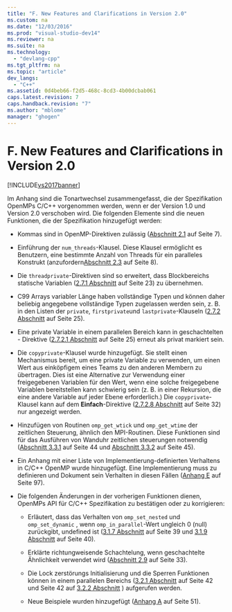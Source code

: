 ```yaml
---
title: "F. New Features and Clarifications in Version 2.0"
ms.custom: na
ms.date: "12/03/2016"
ms.prod: "visual-studio-dev14"
ms.reviewer: na
ms.suite: na
ms.technology: 
  - "devlang-cpp"
ms.tgt_pltfrm: na
ms.topic: "article"
dev_langs: 
  - "C++"
ms.assetid: 0d4beb66-f2d5-468c-8cd3-4b00dcbab061
caps.latest.revision: 7
caps.handback.revision: "7"
ms.author: "mblome"
manager: "ghogen"
---
```

# F. New Features and Clarifications in Version 2.0
[!INCLUDE[vs2017banner](../../assembler/inline/includes/vs2017banner.md)]

Im Anhang sind die Tonartwechsel zusammengefasst, die der Spezifikation OpenMPs C\/C\+\+ vorgenommen werden, wenn er der Version 1.0 und Version 2.0 verschoben wird.  Die folgenden Elemente sind die neuen Funktionen, die der Spezifikation hinzugefügt werden:  
  
-   Kommas sind in OpenMP\-Direktiven zulässig \([Abschnitt 2.1](../../parallel/openmp/2-1-directive-format.md) auf Seite 7\).  
  
-   Einführung der `num_threads`\-Klausel.  Diese Klausel ermöglicht es Benutzern, eine bestimmte Anzahl von Threads für ein paralleles Konstrukt \(anzufordern[Abschnitt 2.3](../../parallel/openmp/2-3-parallel-construct.md) auf Seite 8\).  
  
-   Die `threadprivate`\-Direktiven sind so erweitert, dass Blockbereichs statische Variablen \([2.7.1 Abschnitt](../../parallel/openmp/2-7-1-threadprivate-directive.md) auf Seite 23\) zu übernehmen.  
  
-   C99 Arrays variabler Länge haben vollständige Typen und können daher beliebig angegebene vollständige Typen zugelassen werden sein, z. B. in den Listen der `private`, `firstprivate`und `lastprivate`\-Klauseln \([2.7.2 Abschnitt](../../parallel/openmp/2-7-2-data-sharing-attribute-clauses.md) auf Seite 25\).  
  
-   Eine private Variable in einem parallelen Bereich kann in geschachtelten \- Direktive \([2.7.2.1 Abschnitt](../../parallel/openmp/2-7-2-1-private.md) auf Seite 25\) erneut als privat markiert sein.  
  
-   Die `copyprivate`\-Klausel wurde hinzugefügt.  Sie stellt einen Mechanismus bereit, um eine private Variable zu verwenden, um einen Wert aus einköpfigem eines Teams zu den anderen Membern zu übertragen.  Dies ist eine Alternative zur Verwendung einer freigegebenen Variablen für den Wert, wenn eine solche freigegebene Variablen bereitstellen kann schwierig sein \(z. B. in einer Rekursion, die eine andere Variable auf jeder Ebene erforderlich.\)  Die `copyprivate`\-Klausel kann auf dem **Einfach**\-Direktive \([2.7.2.8 Abschnitt](../../parallel/openmp/2-7-2-8-copyprivate.md) auf Seite 32\) nur angezeigt werden.  
  
-   Hinzufügen von Routinen `omp_get_wtick` und `omp_get_wtime` der zeitlichen Steuerung, ähnlich den MPI\-Routinen.  Diese Funktionen sind für das Ausführen von Wanduhr zeitlichen steuerungen notwendig \([Abschnitt 3.3.1](../../parallel/openmp/3-3-1-omp-get-wtime-function.md) auf Seite 44 und [Abschnitt 3.3.2](../../parallel/openmp/3-3-2-omp-get-wtick-function.md) auf Seite 45\).  
  
-   Ein Anhang mit einer Liste von Implementierung\-definierten Verhaltens in C\/C\+\+ OpenMP wurde hinzugefügt.  Eine Implementierung muss zu definieren und Dokument sein Verhalten in diesen Fällen \([Anhang E](../../parallel/openmp/e-implementation-defined-behaviors-in-openmp-c-cpp.md) auf Seite 97\).  
  
-   Die folgenden Änderungen in der vorherigen Funktionen dienen, OpenMPs API für C\/C\+\+ Spezifikation zu bestätigen oder zu korrigieren:  
  
    -   Erläutert, dass das Verhalten von `omp_set_nested` und `omp_set_dynamic` , wenn `omp_in_parallel`\-Wert ungleich 0 \(null\) zurückgibt, undefined ist \([3.1.7 Abschnitt](../../parallel/openmp/3-1-7-omp-set-dynamic-function.md) auf Seite 39 und [3.1.9 Abschnitt](../../parallel/openmp/3-1-9-omp-set-nested-function.md) auf Seite 40\).  
  
    -   Erklärte richtungweisende Schachtelung, wenn geschachtelte Ähnlichkeit verwendet wird \([Abschnitt 2.9](../../parallel/openmp/2-9-directive-nesting.md) auf Seite 33\).  
  
    -   Die Lock zerstörungs Initialisierung und die Sperren Funktionen können in einem parallelen Bereichs \([3.2.1 Abschnitt](../../parallel/openmp/3-2-1-omp-init-lock-and-omp-init-nest-lock-functions.md) auf Seite 42 und Seite 42 auf [3.2.2 Abschnitt](../../parallel/openmp/3-2-2-omp-destroy-lock-and-omp-destroy-nest-lock-functions.md) \) aufgerufen werden.  
  
    -   Neue Beispiele wurden hinzugefügt \([Anhang A](../../parallel/openmp/a-examples.md) auf Seite 51\).